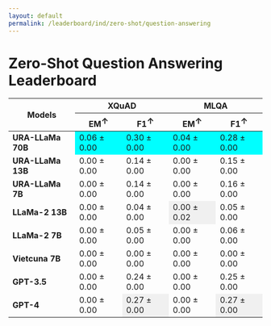 ```yaml
---
layout: default
permalink: /leaderboard/ind/zero-shot/question-answering
---
```

# Zero-Shot Question Answering Leaderboard

<table class="table table-bordered table-sm w-100 dtHorizontalTable" cellspacing="0">
    <thead>
        <tr>
            <th rowspan="2" class="text-center align-middle"><b>Models</b></th>
            <th colspan="2" class="text-center"><b>XQuAD</b></th>
            <th colspan="2" class="text-center"><b>MLQA</b></th>
        </tr>
        <tr>
            <th class="text-center"><b>EM<span style="vertical-align: super;">↑</span></b></th>
            <th class="text-center"><b>F1<span style="vertical-align: super;">↑</span></b></th>
            <th class="text-center"><b>EM<span style="vertical-align: super;">↑</span></b></th>
            <th class="text-center"><b>F1<span style="vertical-align: super;">↑</span></b></th>
        </tr>
    </thead>
    <tbody>
        <tr>
            <td class="text-center"><b>URA-LLaMa 70B</b></td>
            <td class="text-center" style="background-color: cyan;">0.06 ± 0.00</td>
            <td class="text-center" style="background-color: cyan;">0.30 ± 0.00</td>
            <td class="text-center" style="background-color: cyan;">0.04 ± 0.00</td>
            <td class="text-center" style="background-color: cyan;">0.28 ± 0.00</td>
        </tr>
        <tr>
            <td class="text-center"><b>URA-LLaMa 13B</b></td>
            <td class="text-center">0.00 ± 0.00</td>
            <td class="text-center">0.14 ± 0.00</td>
            <td class="text-center">0.00 ± 0.00</td>
            <td class="text-center">0.15 ± 0.00</td>
        </tr>
        <tr>
            <td class="text-center"><b>URA-LLaMa 7B</b></td>
            <td class="text-center">0.00 ± 0.00</td>
            <td class="text-center">0.14 ± 0.00</td>
            <td class="text-center">0.00 ± 0.00</td>
            <td class="text-center">0.16 ± 0.00</td>
        </tr>
        <tr>
            <td class="text-center"><b>LLaMa-2 13B</b></td>
            <td class="text-center">0.00 ± 0.00</td>
            <td class="text-center">0.04 ± 0.00</td>
            <td class="text-center" style="background-color: #f0f0f0;">0.00 ± 0.02</td>
            <td class="text-center">0.05 ± 0.00</td>
        </tr>
        <tr>
            <td class="text-center"><b>LLaMa-2 7B</b></td>
            <td class="text-center">0.00 ± 0.00</td>
            <td class="text-center">0.05 ± 0.00</td>
            <td class="text-center">0.00 ± 0.00</td>
            <td class="text-center">0.06 ± 0.00</td>
        </tr>
        <tr>
            <td class="text-center"><b>Vietcuna 7B</b></td>
            <td class="text-center">0.00 ± 0.00</td>
            <td class="text-center">0.00 ± 0.00</td>
            <td class="text-center">0.00 ± 0.00</td>
            <td class="text-center">0.00 ± 0.00</td>
        </tr>
        <tr>
            <td class="text-center"><b>GPT-3.5</b></td>
            <td class="text-center">0.00 ± 0.00</td>
            <td class="text-center">0.24 ± 0.00</td>
            <td class="text-center">0.00 ± 0.00</td>
            <td class="text-center">0.25 ± 0.00</td>
        </tr>
        <tr>
            <td class="text-center"><b>GPT-4</b></td>
            <td class="text-center">0.00 ± 0.00</td>
            <td class="text-center" style="background-color: #f0f0f0;">0.27 ± 0.00</td>
            <td class="text-center">0.00 ± 0.00</td>
            <td class="text-center" style="background-color: #f0f0f0;">0.27 ± 0.00</td>
        </tr>
    </tbody>
</table>
